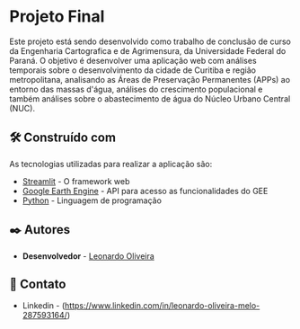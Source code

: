 # Projeto Final

Este projeto está sendo desenvolvido como trabalho de conclusão de curso da Engenharia Cartografica e de Agrimensura, da Universidade Federal do Paraná. O objetivo é desenvolver uma aplicação web com análises temporais sobre o desenvolvimento da cidade de Curitiba e região metropolitana, analisando as Áreas de Preservação Permanentes (APPs) ao entorno das massas d'água, análises do crescimento populacional e também análises sobre o abastecimento de água do Núcleo Urbano Central (NUC).

## 🛠️ Construído com

As tecnologias utilizadas para realizar a aplicação são:

* [Streamlit](https://streamlit.io/) - O framework web
* [Google Earth Engine](https://earthengine.google.com/) - API para acesso as funcionalidades do GEE
* [Python](https://www.python.org/) - Linguagem de programação

## ✒️ Autores

* **Desenvolvedor** - [Leonardo Oliveira](https://github.com/leleoics)

## 📱 Contato

* Linkedin - (https://www.linkedin.com/in/leonardo-oliveira-melo-287593164/)

